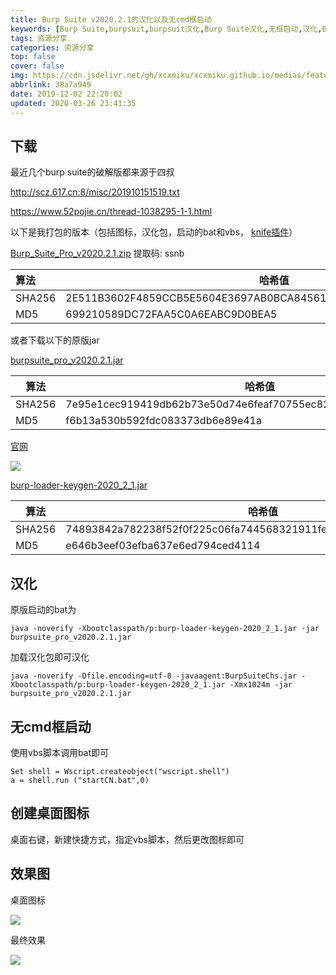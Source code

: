 ```yaml
---
title: Burp Suite v2020.2.1的汉化以及无cmd框启动
keywords: [Burp Suite,burpsuit,burpsuit汉化,Burp Suite汉化,无框启动,汉化,Burp Suite v2020.2.1]
tags: 资源分享
categories: 资源分享
top: false
cover: false
img: https://cdn.jsdelivr.net/gh/xcxmiku/xcxmiku.github.io/medias/featureimages/23.jpg
abbrlink: 38a7a949
date: 2019-12-02 22:20:02
updated: 2020-03-26 23:41:35
---
```


## 下载

最近几个burp suite的破解版都来源于四叔

http://scz.617.cn:8/misc/201910151519.txt

https://www.52pojie.cn/thread-1038295-1-1.html

以下是我打包的版本（包括图标，汉化包，启动的bat和vbs， [knife插件](https://github.com/bit4woo/knife)）

[Burp_Suite_Pro_v2020.2.1.zip](https://pan.baidu.com/s/1Q8M8Fq_uIvMhr6s6Fyfycg)  提取码: ssnb

| 算法   | 哈希值                                                       |
| :----- | ------------------------------------------------------------ |
| SHA256 | 2E511B3602F4859CCB5E5604E3697AB0BCA84561B0E3FF0755AC8A0204D88019 |
| MD5    | 699210589DC72FAA5C0A6EABC9D0BEA5                             |

或者下载以下的原版jar

[burpsuite_pro_v2020.2.1.jar](https://mega.nz/#!hB5XwRrK!SavleJzp0FKl71TCkvtqpEhZGQ9wYLlRxnAKYoHVlZs)

| 算法   | 哈希值                                                       |
| ------ | ------------------------------------------------------------ |
| SHA256 | 7e95e1cec919419db62b73e50d74e6feaf70755ec828562cb22343fef433c1df |
| MD5    | f6b13a530b592fdc083373db6e89e41a                             |

[官网](https://portswigger.net/burp/releases)

![](https://i.loli.net/2020/03/26/rRQDwybjOdAnMSP.png)

[burp-loader-keygen-2020_2_1.jar](http://scz.617.cn/private/burp-loader-keygen-2020_2_1.jar_568321911fea077bc290bd9914b73402)

| 算法   | 哈希值                                                       |
| ------ | ------------------------------------------------------------ |
| SHA256 | 74893842a782238f52f0f225c06fa744568321911fea077bc290bd9914b73402 |
| MD5    | e646b3eef03efba637e6ed794ced4114                             |



## 汉化

原版启动的bat为

```
java -noverify -Xbootclasspath/p:burp-loader-keygen-2020_2_1.jar -jar burpsuite_pro_v2020.2.1.jar
```

加载汉化包即可汉化

```
java -noverify -Dfile.encoding=utf-8 -javaagent:BurpSuiteChs.jar -Xbootclasspath/p:burp-loader-keygen-2020_2_1.jar -Xmx1024m -jar burpsuite_pro_v2020.2.1.jar
```

## 无cmd框启动

使用vbs脚本调用bat即可

```
Set shell = Wscript.createobject("wscript.shell")
a = shell.run ("startCN.bat",0)
```

## 创建桌面图标

桌面右键，新建快捷方式，指定vbs脚本，然后更改图标即可

## 效果图

桌面图标

![](https://i.loli.net/2019/12/02/dpcsBjo9NyPVnLO.png)

最终效果

![](https://i.loli.net/2020/03/26/3bzJufiOkQPMHdT.png)



